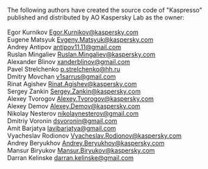 The following authors have created the source code of "Kaspresso" <br>
published and distributed by AO Kaspersky Lab as the owner: <br><br>
Egor Kurnikov <Egor.Kurnikov@kaspersky.com> <br>
Eugene Matsyuk <Evgeny.Matsyuk@kaspersky.com> <br>
Andrey Antipov <antipov11.11@gmail.com> <br>
Ruslan Mingaliev <Ruslan.Mingaliev@kaspersky.com> <br>
Alexander Blinov <xanderblinov@gmail.com> <br>
Pavel Strelchenko <p.strelchenko@hh.ru> <br>
Dmitry Movchan <v1sarrus@gmail.com> <br>
Rinat Agishev <Rinat.Agishev@kaspersky.com> <br>
Sergey Zankin <Sergey.Zankin@kaspersky.com> <br>
Alexey Tvorogov <Alexey.Tvorogov@kaspersky.com> <br>
Alexey Demov <Alexey.Demov@kaspersky.com> <br>
Nikolay Nesterov <nikolaynesterov@gmail.com> <br>
Dmitriy Voronin <dsvoronin@gmail.com> <br>
Amit Barjatya <lavibarjatya@gmail.com> <br>
Vyacheslav Rodionov <Vyacheslav.Rodionov@kaspersky.com> <br>
Andrey Beryukhov <Andrey.Beryukhov@kaspersky.com> <br>
Mansur Biryukov <Mansur.Biryukov@kaspersky.com> <br>
Darran Kelinske <darran.kelinske@gmail.com> <br>
